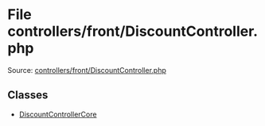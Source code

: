 File controllers/front/DiscountController.php
=========

Source: [controllers/front/DiscountController.php](https://github.com/PrestaShop/PrestaShop/blob/1.6.0.11/controllers/front/DiscountController.php)


Classes
-------

* [DiscountControllerCore](class.DiscountControllerCore.md)

